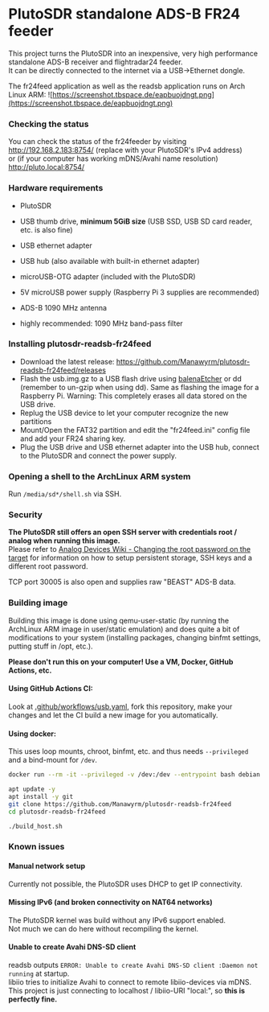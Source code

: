 # PlutoSDR standalone ADS-B FR24 feeder

This project turns the PlutoSDR into an inexpensive, very high performance standalone ADS-B receiver and flightradar24 feeder.  
It can be directly connected to the internet via a USB->Ethernet dongle.

The fr24feed application as well as the readsb application runs on Arch Linux ARM:
![https://screenshot.tbspace.de/eapbuojdngt.png](https://screenshot.tbspace.de/eapbuojdngt.png)

### Checking the status
You can check the status of the fr24feeder by visiting  
http://192.168.2.183:8754/  (replace with your PlutoSDR's IPv4 address)  
or (if your computer has working mDNS/Avahi name resolution)  
http://pluto.local:8754/

### Hardware requirements
- PlutoSDR
- USB thumb drive, **minimum 5GiB size** (USB SSD, USB SD card reader, etc. is also fine)
- USB ethernet adapter
- USB hub (also available with built-in ethernet adapter)
- microUSB-OTG adapter (included with the PlutoSDR)
- 5V microUSB power supply (Raspberry Pi 3 supplies are recommended)


- ADS-B 1090 MHz antenna
- highly recommended: 1090 MHz band-pass filter

### Installing plutosdr-readsb-fr24feed
- Download the latest release: https://github.com/Manawyrm/plutosdr-readsb-fr24feed/releases
- Flash the usb.img.gz to a USB flash drive using [balenaEtcher](https://www.balena.io/etcher/) or dd (remember to un-gzip when using dd). Same as flashing the image for a Raspberry Pi. Warning: This completely erases all data stored on the USB drive.
- Replug the USB device to let your computer recognize the new partitions
- Mount/Open the FAT32 partition and edit the "fr24feed.ini" config file and add your FR24 sharing key.
- Plug the USB drive and USB ethernet adapter into the USB hub, connect to the PlutoSDR and connect the power supply.

### Opening a shell to the ArchLinux ARM system
Run `/media/sd*/shell.sh` via SSH.

### Security
**The PlutoSDR still offers an open SSH server with credentials root / analog when running this image.**  
Please refer to [Analog Devices Wiki - Changing the root password on the target](https://wiki.analog.com/university/tools/pluto/users/customizing#changing_the_root_password_on_the_target) for information on how to setup persistent storage, SSH keys and a different root password.

TCP port 30005 is also open and supplies raw "BEAST" ADS-B data.

### Building image
Building this image is done using qemu-user-static (by running the ArchLinux ARM image in user/static emulation) and does quite a bit of modifications to your system (installing packages, changing binfmt settings, putting stuff in /opt, etc.).

__Please don't run this on your computer! Use a VM, Docker, GitHub Actions, etc.__

#### Using GitHub Actions CI:
Look at [.github/workflows/usb.yaml](https://github.com/Manawyrm/plutosdr-readsb-fr24feed/blob/main/.github/workflows/usb.yaml), fork this repository, make your changes and let the CI build a new image for you automatically.

#### Using docker:  
This uses loop mounts, chroot, binfmt, etc. and thus needs `--privileged` and a bind-mount for `/dev`.
```bash
docker run --rm -it --privileged -v /dev:/dev --entrypoint bash debian:bullseye-slim

apt update -y
apt install -y git
git clone https://github.com/Manawyrm/plutosdr-readsb-fr24feed
cd plutosdr-readsb-fr24feed

./build_host.sh
```

### Known issues
#### Manual network setup
Currently not possible, the PlutoSDR uses DHCP to get IP connectivity.

#### Missing IPv6 (and broken connectivity on NAT64 networks)
The PlutoSDR kernel was build without any IPv6 support enabled.   
Not much we can do here without recompiling the kernel.  

#### Unable to create Avahi DNS-SD client
readsb outputs 
`ERROR: Unable to create Avahi DNS-SD client :Daemon not running`
at startup.   
libiio tries to initialize Avahi to connect to remote libiio-devices via mDNS.
This project is just connecting to localhost / libiio-URI "local:", so **this is perfectly fine.**

